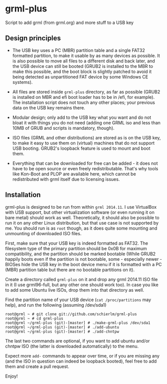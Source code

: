 grml-plus
=========

Script to add grml (from grml.org) and more stuff to a USB key


Design principles
-----------------

- The USB key uses a PC (MBR) partition table and a single FAT32 formatted partition, 
  to make it usable by as many devices as possible. It is also possible to move all 
  files to a different disk and back later, and the USB device can still be booted (GRUB2
  is installed to the MBR to make this possible, and the boot block is slightly patched
  to avoid it being detected as unpartitioned FAT device by some Windows CE systems).
  
- All files are stored inside `grml-plus` directory, as far as possible 
  (GRUB2 is installed on MBR and efi boot loader has to be in /efi, for example). The installation
  script does not touch any other places; your previous data on the USB key remains there.

- Modular design; only add to the USB key what you want and do not bloat it with things you do
  not need (adding one GRML iso and less than 10MB of GRUB and scripts is mandatory, though).

- ISO files (GRML and other distributions) are stored as is on the USB key, to make it easy
  to use them on (virtual) machines that do not support USB booting. GRUB2's loopback feature is
  used to mount and boot them.

- Everything that can be downloaded for free can be added - it does not have to be open source or
  even freely redistributable. That's why tools like Kon-Boot and PLOP are available here, which
  cannot be redistributed with grml itself due to licensing issues.

Installation
------------

grml-plus is designed to be run from within `grml 2014.11`. I use VirtualBox with USB support, but
other virtualization software (or even running it on bare metal) should work as well. Theoretically,
it should also be possible to run it on any other Linux distribution, but that use case is not
supported by me. You should run is as `root` though, as it does quite some mounting and unmounting of
downloaded ISO files.

First, make sure that your USB key is indeed formatted as FAT32. The filesystem type of the primary
partition should be 0x0B for maximum compatibility, and the partition should be marked bootable
(While GRUB2 happily boots even if the partition is not bootable, some - especially newer - BIOSes
hide the USB key in the boot device menu if it is formatted with a PC (MBR) partition table but there
are no bootable partitions on it).

Create a directory called `grml-plus` on it and drop any grml 2014.11 ISO file in it (I use grml96-full,
but any other one should work too). In case you like to add some Ubuntu live ISOs, drop them into that
directory as well.

Find the partition name of your USB device (`cat /proc/partitions` may help), and run the following
(assuming /dev/sda1)

    root@grml ~ # git clone git://github.com/schierlm/grml-plus
    root@grml ~ # cd grml-plus
    root@grml ~/grml-plus (git)-[master] # ./make-grml-plus /dev/sda1
    root@grml ~/grml-plus (git)-[master] # ./add-ubuntu
    root@grml ~/grml-plus (git)-[master] # ./add-chntpw

The last two commands are optional, if you want to add ubuntu and/or chntpw ISO (the latter is downloaded
automatically) to the menu.

Expect more `add-` commands to appear over time, or if you are missing any (and the ISO in question can
indeed be loopback booted), feel free to add them and create a pull request.


Enjoy!
